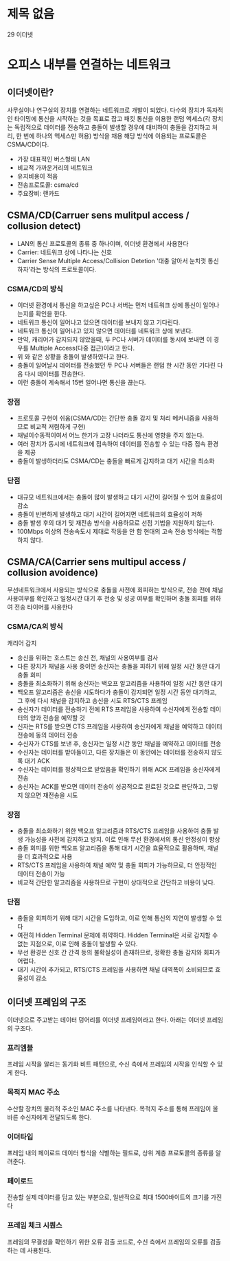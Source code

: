 # 제목 없음

29 이더넷

# 오피스 내부를 연결하는 네트워크

## 이더넷이란?

사무실이나 연구실의 장치를 연결하는 네트워크로 개발이 되었다. 다수의 장치가 독자적인 타이밍에 통신을 시작하는 것을 목표로 잡고 패킷 통신을 이용한 랜덤 액세스(각 장치는 독립적으로 데이터를 전송하고 충돌이 발생할 경우에 대비하여 충돌을 감지하고 처리, 한 번에 하나의 액세스만 허용) 방식을 채용 해당 방식에 이용되는 프로토콜은  CSMA/CD이다.

- 가장 대표적인 버스형태 LAN
- 비교적 가까운거리의 네트워크
- 유지비용이 적음
- 전송프로토콜: csma/cd
- 주요장비: 랜카드

## CSMA/CD(Carruer sens mulitpul access / collusion detect)

- LAN의 통신 프로토콜의 종류 중 하나이며, 이더넷 환경에서 사용한다
- Carrier: 네트워크 상에 나타나는 신호
- Carrier Sense Multiple Access/Collision Detetion '대충 알아서 눈치껏 통신하자'라는 방식의 프로토콜이다.

### CSMA/CD의 방식

- 이더넷 환경에서 통신을 하고싶은 PC나 서버는 먼저 네트워크 상에 통신이 일어나는지를 확인을 한다.
- 네트워크 통신이 일어나고 있으면 데이터를 보내지 않고 기다린다.
- 네트워크 통신이 일어나고 있지 않으면 데이터를 네트워크 상에 보낸다.
- 만약, 캐리어가 감지되지 않았을때, 두 PC나 서버가 데이터를 동시에 보내면 이 경우를 Multiple Access(다중 접근)이라고 한다.
- 위 와 같은 상황을 충돌이 발생하였다고 한다.
- 충돌이 일어날시 데이터를 전송했던 두 PC나 서버들은 랜덤 한 시간 동안 기다린 다음 다시 데이터를 전송한다.
- 이런 충돌이 계속해서 15번 일어나면 통신을 끊는다.

### 장점

- 프로토콜 구현이 쉬움(CSMA/CD는 간단한 충돌 감지 및 처리 메커니즘을 사용하므로 비교적 저렴하게 구현)
- 채널이수동적이여서 어느 한기가 고장 나더라도 통신에 영향을 주지 않는다.
- 여러 장치가 동시에 네트워크에 접속하여 데이터를 전송할 수 있는 다중 접속 환경을 제공
- 충돌이 발생하더라도 CSMA/CD는 충돌을 빠르게 감지하고 대기 시간을 최소화

### 단점

- 대규모 네트워크에서는 충돌이 많이 발생하고 대기 시간이 길어질 수 있어 효율성이 감소
- 충돌이 빈번하게 발생하고 대기 시간이 길어지면 네트워크의 효율성이 저하
- 충돌 발생 후의 대기 및 재전송 방식을 사용하므로 선점 기법을 지원하지 않는다.
- 100Mbps 이상의 전송속도시 제대로 작동을 안 함 현대의 고속 전송 방식에는 적합하지 않다.

## CSMA/CA(Carrier sens multipul access / collusion avoidence)

무선네트워크에서 사용되는 방식으로 충돌을 사전에 회피하는 방식으로, 전송 전에 채널 사용여부를 확인하고 일정시간 대기 후 전송 및 성공 여부를 확인하며 충돌 회피를 위하여 전송 타이머를 사용한다

### CSMA/CA의 방식

캐리어 감지

- 송신을 위하는 호스트는 송신 전, 채널의 사용여부를 검사
- 다른 장치가 채널을 사용 중이면 송신자는 충돌을 피하기 위해 일정 시간 동안 대기
충돌 회피
- 충돌을 최소화하기 위해 송신자는 백오프 알고리즘을 사용하여 일정 시간 동안 대기
- 백오프 알고리즘은 송신을 시도하다가 충돌이 감지되면 일정 시간 동안 대기하고, 그 후에 다시 채널을 감지하고 송신을 시도
RTS/CTS 프레임
- 송신자가 데이터를 전송하기 전에 RTS 프레임을 사용하여 수신자에게 전송할 데이터의 양과 전송을 예약할 것
- 신자는 RTS를 받으면 CTS 프레임을 사용하여 송신자에게 채널을 예약하고 데이터 전송에 동의
데이터 전송
- 수신자가 CTS를 보낸 후, 송신자는 일정 시간 동안 채널을 예약하고 데이터를 전송
- 수신자는 데이터를 받아들이고, 다른 장치들은 이 동안에는 데이터를 전송하지 않도록 대기
ACK
- 수신자는 데이터를 정상적으로 받았음을 확인하기 위해 ACK 프레임을 송신자에게 전송
- 송신자는 ACK를 받으면 데이터 전송이 성공적으로 완료된 것으로 판단하고, 그렇지 않으면 재전송을 시도

### 장점

- 충돌을 최소화하기 위한 백오프 알고리즘과 RTS/CTS 프레임을 사용하여 충돌 발생 가능성을 사전에 감지하고 방지. 이로 인해 무선 환경에서의 통신 안정성이 향상
- 충돌 회피를 위한 백오프 알고리즘을 통해 대기 시간을 효율적으로 활용하며, 채널을 더 효과적으로 사용
- RTS/CTS 프레임을 사용하여 채널 예약 및 충돌 회피가 가능하므로, 더 안정적인 데이터 전송이 가능
- 비교적 간단한 알고리즘을 사용하므로 구현이 상대적으로 간단하고 비용이 낮다.

### 단점

- 충돌을 회피하기 위해 대기 시간을 도입하고, 이로 인해 통신의 지연이 발생할 수 있다
- 여전히 Hidden Terminal 문제에 취약하다. Hidden Terminal은 서로 감지할 수 없는 지점으로, 이로 인해 충돌이 발생할 수 있다.
- 무선 환경은 신호 간 간격 등의 불확실성이 존재하므로, 정확한 충돌 감지와 회피가 어렵다.
- 대기 시간이 추가되고, RTS/CTS 프레임을 사용하면 채널 대역폭이 소비되므로 효율성이 감소

## 이더넷 프레임의 구조

이더넷으로 주고받는 데이터 덩어리를 이더넷 프레임이라고 한다. 아래는 이더넷 프레임의 구조다.

### 프리엠블

프레임 시작을 알리는 동기화 비트 패턴으로, 수신 측에서 프레임의 시작을 인식할 수 있게 한다.

### 목적지 MAC 주소

수산할 장치의 물리적 주소인 MAC 주소를 나타낸다. 목적지 주소를 통해 프레임이 올바른 수신자에게 전달되도록 한다.

### 이더타입

프레임 내의 페이로드 데이터 형식을 식별하는 필드로, 상위 계층 프로토콜의 종류를 알려준다.

### 페이로드

전송할 실제 데이터를 담고 있는 부분으로, 일반적으로 최대 1500바이트의 크기를 가진다

### 프레임 체크 시퀀스

프레임의 무결성을 확인하기 위한 오류 검출 코드로, 수신 측에서 프레임의 오류를 검출하는 데 사용된다.